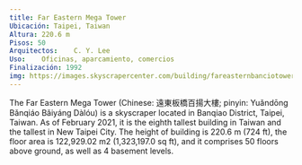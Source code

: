 ```yaml
---
title: Far Eastern Mega Tower
Ubicación: Taipei, Taiwan
Altura: 220.6 m
Pisos: 50
Arquitectos: 	C. Y. Lee
Uso: 	Oficinas, aparcamiento, comercios
Finalización: 1992
img: https://images.skyscrapercenter.com/building/fareasternbanciotower_ext_(c)kris__yao__artech.jpg
---
```

The Far Eastern Mega Tower (Chinese: 遠東板橋百揚大樓; pinyin: Yuǎndōng Bǎnqiáo Bǎiyáng Dàlóu) is a skyscraper located in Banqiao District,  Taipei, Taiwan. As of February 2021, it is the eighth tallest building in Taiwan and the tallest in New Taipei City. The height of building is 220.6 m (724 ft), the floor area is 122,929.02 m2 (1,323,197.0 sq ft), and it comprises 50 floors above ground, as well as 4 basement levels. 
